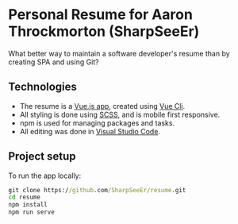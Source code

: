 # Personal Resume for Aaron Throckmorton (SharpSeeEr)

What better way to maintain a software developer's resume than by creating SPA and using Git?

## Technologies

* The resume is a [Vue.js app](https://vuejs.org/), created using [Vue Cli](https://cli.vuejs.org/).
* All styling is done using [SCSS](https://sass-lang.com/), and is mobile first responsive.
* npm is used for managing packages and tasks.
* All editing was done in [Visual Studio Code](https://code.visualstudio.com/).

## Project setup

To run the app locally:

```cmd
git clone https://github.com/SharpSeeEr/resume.git
cd resume
npm install
npm run serve
```

